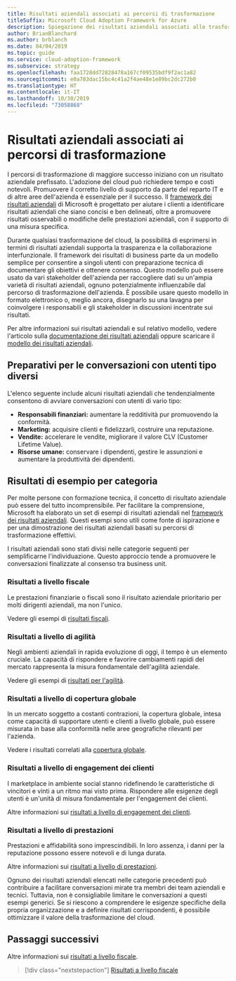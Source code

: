 ```yaml
---
title: Risultati aziendali associati ai percorsi di trasformazione
titleSuffix: Microsoft Cloud Adoption Framework for Azure
description: Spiegazione dei risultati aziendali associati alle trasformazioni cloud.
author: BrianBlanchard
ms.author: brblanch
ms.date: 04/04/2019
ms.topic: guide
ms.service: cloud-adoption-framework
ms.subservice: strategy
ms.openlocfilehash: faa1728dd72828478a167cf09535bdf9f2ac1a82
ms.sourcegitcommit: e0a783dac15bc4c41a2f4ae48e1e89bc2dc272b0
ms.translationtype: HT
ms.contentlocale: it-IT
ms.lasthandoff: 10/30/2019
ms.locfileid: "73058868"
---
```

<!-- markdownlint-disable MD026 -->

# <a name="what-business-outcomes-are-associated-with-transformation-journeys"></a>Risultati aziendali associati ai percorsi di trasformazione

I percorsi di trasformazione di maggiore successo iniziano con un risultato aziendale prefissato. L'adozione del cloud può richiedere tempo e costi notevoli. Promuovere il corretto livello di supporto da parte del reparto IT e di altre aree dell'azienda è essenziale per il successo. Il [framework dei risultati aziendali](../index.md) di Microsoft è progettato per aiutare i clienti a identificare risultati aziendali che siano concisi e ben delineati, oltre a promuovere risultati osservabili o modifiche delle prestazioni aziendali, con il supporto di una misura specifica.

Durante qualsiasi trasformazione del cloud, la possibilità di esprimersi in termini di risultati aziendali supporta la trasparenza e la collaborazione interfunzionale. Il framework dei risultati di business parte da un modello semplice per consentire a singoli utenti con preparazione tecnica di documentare gli obiettivi e ottenere consenso. Questo modello può essere usato da vari stakeholder dell'azienda per raccogliere dati su un'ampia varietà di risultati aziendali, ognuno potenzialmente influenzabile dal percorso di trasformazione dell'azienda. È possibile usare questo modello in formato elettronico o, meglio ancora, disegnarlo su una lavagna per coinvolgere i responsabili e gli stakeholder in discussioni incentrate sui risultati.

Per altre informazioni sui risultati aziendali e sul relativo modello, vedere l'articolo sulla [documentazione dei risultati aziendali](./business-outcome-template.md) oppure scaricare il [modello dei risultati aziendali](https://archcenter.blob.core.windows.net/cdn/business-outcome-template.xlsx).

## <a name="prepare-for-conversations-with-different-personas"></a>Preparativi per le conversazioni con utenti tipo diversi

L'elenco seguente include alcuni risultati aziendali che tendenzialmente consentono di avviare conversazioni con utenti di vario tipo:

- **Responsabili finanziari:** aumentare la redditività pur promuovendo la conformità.
- **Marketing:** acquisire clienti e fidelizzarli, costruire una reputazione.
- **Vendite:** accelerare le vendite, migliorare il valore CLV (Customer Lifetime Value).
- **Risorse umane:** conservare i dipendenti, gestire le assunzioni e aumentare la produttività dei dipendenti.

## <a name="sample-outcomes-by-category"></a>Risultati di esempio per categoria

Per molte persone con formazione tecnica, il concetto di risultato aziendale può essere del tutto incomprensibile. Per facilitare la comprensione, Microsoft ha elaborato un set di esempi di risultati aziendali nel [framework dei risultati aziendali](../index.md). Questi esempi sono utili come fonte di ispirazione e per una dimostrazione dei risultati aziendali basati su percorsi di trasformazione effettivi.

I risultati aziendali sono stati divisi nelle categorie seguenti per semplificarne l'individuazione. Questo approccio tende a promuovere le conversazioni finalizzate al consenso tra business unit.

### <a name="fiscal-outcomes"></a>Risultati a livello fiscale

Le prestazioni finanziarie o fiscali sono il risultato aziendale prioritario per molti dirigenti aziendali, ma non l'unico.

Vedere gli esempi di [risultati fiscali](./fiscal-outcomes.md).

### <a name="agility-outcomes"></a>Risultati a livello di agilità

Negli ambienti aziendali in rapida evoluzione di oggi, il tempo è un elemento cruciale. La capacità di rispondere e favorire cambiamenti rapidi del mercato rappresenta la misura fondamentale dell'agilità aziendale.

Vedere gli esempi di [risultati per l'agilità](./agility-outcomes.md).

### <a name="reach-outcomes"></a>Risultati a livello di copertura globale

In un mercato soggetto a costanti contrazioni, la copertura globale, intesa come capacità di supportare utenti e clienti a livello globale, può essere misurata in base alla conformità nelle aree geografiche rilevanti per l'azienda.

Vedere i risultati correlati alla [copertura globale](./reach-outcomes.md).

### <a name="customer-engagement-outcomes"></a>Risultati a livello di engagement dei clienti

I marketplace in ambiente social stanno ridefinendo le caratteristiche di vincitori e vinti a un ritmo mai visto prima. Rispondere alle esigenze degli utenti è un'unità di misura fondamentale per l'engagement dei clienti.

Altre informazioni sui [risultati a livello di engagement dei clienti](./engagement-outcomes.md).

### <a name="performance-outcomes"></a>Risultati a livello di prestazioni

Prestazioni e affidabilità sono imprescindibili. In loro assenza, i danni per la reputazione possono essere notevoli e di lunga durata.

Altre informazioni sui [risultati a livello di prestazioni](./performance-outcomes.md).

Ognuno dei risultati aziendali elencati nelle categorie precedenti può contribuire a facilitare conversazioni mirate tra membri dei team aziendali e tecnici. Tuttavia, non è consigliabile limitare le conversazioni a questi esempi generici. Se si riescono a comprendere le esigenze specifiche della propria organizzazione e a definire risultati corrispondenti, è possibile ottimizzare il valore della trasformazione del cloud.

## <a name="next-steps"></a>Passaggi successivi

Altre informazioni sui [risultati a livello fiscale](./fiscal-outcomes.md).

> [!div class="nextstepaction"]
> [Risultati a livello fiscale](./fiscal-outcomes.md)
